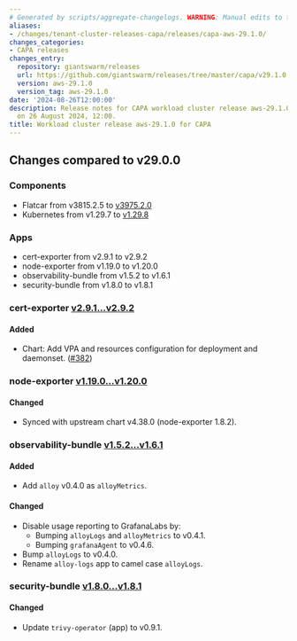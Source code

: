```yaml
---
# Generated by scripts/aggregate-changelogs. WARNING: Manual edits to this files will be overwritten.
aliases:
- /changes/tenant-cluster-releases-capa/releases/capa-aws-29.1.0/
changes_categories:
- CAPA releases
changes_entry:
  repository: giantswarm/releases
  url: https://github.com/giantswarm/releases/tree/master/capa/v29.1.0
  version: aws-29.1.0
  version_tag: aws-29.1.0
date: '2024-08-26T12:00:00'
description: Release notes for CAPA workload cluster release aws-29.1.0, published
  on 26 August 2024, 12:00.
title: Workload cluster release aws-29.1.0 for CAPA
---
```


## Changes compared to v29.0.0

### Components

- Flatcar from v3815.2.5 to [v3975.2.0](https://www.flatcar.org/releases#release-3975.2.0)
- Kubernetes from v1.29.7 to [v1.29.8](https://github.com/kubernetes/kubernetes/blob/master/CHANGELOG/CHANGELOG-1.29.md#changelog-since-v1297)

### Apps

- cert-exporter from v2.9.1 to v2.9.2
- node-exporter from v1.19.0 to v1.20.0
- observability-bundle from v1.5.2 to v1.6.1
- security-bundle from v1.8.0 to v1.8.1

### cert-exporter [v2.9.1...v2.9.2](https://github.com/giantswarm/cert-exporter/compare/v2.9.1...v2.9.2)

#### Added

- Chart: Add VPA and resources configuration for deployment and daemonset. ([#382](https://github.com/giantswarm/cert-exporter/pull/382))

### node-exporter [v1.19.0...v1.20.0](https://github.com/giantswarm/node-exporter-app/compare/v1.19.0...v1.20.0)

#### Changed

- Synced with upstream chart v4.38.0 (node-exporter 1.8.2).

### observability-bundle [v1.5.2...v1.6.1](https://github.com/giantswarm/observability-bundle/compare/v1.5.2...v1.6.1)

#### Added

- Add `alloy` v0.4.0 as `alloyMetrics`.

#### Changed

- Disable usage reporting to GrafanaLabs by:
  - Bumping `alloyLogs` and `alloyMetrics` to v0.4.1.
  - Bumping `grafanaAgent` to v0.4.6.
- Bump `alloyLogs` to v0.4.0.
- Rename `alloy-logs` app to camel case `alloyLogs`.

### security-bundle [v1.8.0...v1.8.1](https://github.com/giantswarm/security-bundle/compare/v1.8.0...v1.8.1)

#### Changed

- Update `trivy-operator` (app) to v0.9.1.
